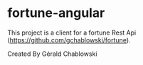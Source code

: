 # fortune-angular

This project is a client for a fortune Rest Api (https://github.com/gchablowski/fortune).

Created By Gérald Chablowski